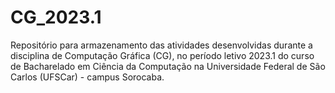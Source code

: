 # CG_2023.1
Repositório para armazenamento das atividades desenvolvidas durante a disciplina de Computação Gráfica (CG), no período letivo 2023.1 do curso de Bacharelado em Ciência da Computação na Universidade Federal de São Carlos (UFSCar) - campus Sorocaba.
